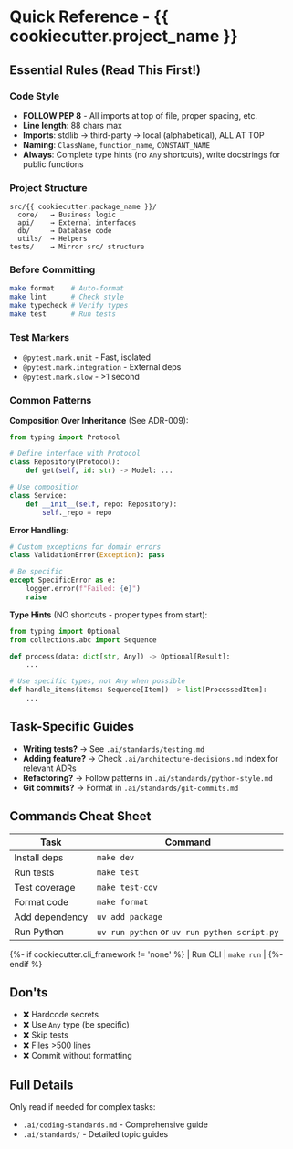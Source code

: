 # Quick Reference - {{ cookiecutter.project_name }}

## Essential Rules (Read This First!)

### Code Style
- **FOLLOW PEP 8** - All imports at top of file, proper spacing, etc.
- **Line length**: 88 chars max
- **Imports**: stdlib → third-party → local (alphabetical), ALL AT TOP
- **Naming**: `ClassName`, `function_name`, `CONSTANT_NAME`
- **Always**: Complete type hints (no `Any` shortcuts), write docstrings for public functions

### Project Structure
```
src/{{ cookiecutter.package_name }}/
  core/   → Business logic
  api/    → External interfaces  
  db/     → Database code
  utils/  → Helpers
tests/    → Mirror src/ structure
```

### Before Committing
```bash
make format    # Auto-format
make lint      # Check style
make typecheck # Verify types
make test      # Run tests
```

### Test Markers
- `@pytest.mark.unit` - Fast, isolated
- `@pytest.mark.integration` - External deps
- `@pytest.mark.slow` - >1 second

### Common Patterns

**Composition Over Inheritance** (See ADR-009):
```python
from typing import Protocol

# Define interface with Protocol
class Repository(Protocol):
    def get(self, id: str) -> Model: ...

# Use composition
class Service:
    def __init__(self, repo: Repository):
        self._repo = repo
```

**Error Handling**:
```python
# Custom exceptions for domain errors
class ValidationError(Exception): pass

# Be specific
except SpecificError as e:
    logger.error(f"Failed: {e}")
    raise
```

**Type Hints** (NO shortcuts - proper types from start):
```python
from typing import Optional
from collections.abc import Sequence

def process(data: dict[str, Any]) -> Optional[Result]:
    ...

# Use specific types, not Any when possible
def handle_items(items: Sequence[Item]) -> list[ProcessedItem]:
    ...
```

## Task-Specific Guides

- **Writing tests?** → See `.ai/standards/testing.md`
- **Adding feature?** → Check `.ai/architecture-decisions.md` index for relevant ADRs
- **Refactoring?** → Follow patterns in `.ai/standards/python-style.md`
- **Git commits?** → Format in `.ai/standards/git-commits.md`

## Commands Cheat Sheet

| Task | Command |
|------|---------|
| Install deps | `make dev` |
| Run tests | `make test` |
| Test coverage | `make test-cov` |
| Format code | `make format` |
| Add dependency | `uv add package` |
| Run Python | `uv run python` or `uv run python script.py` |
{%- if cookiecutter.cli_framework != 'none' %}
| Run CLI | `make run` |
{%- endif %}

## Don'ts
- ❌ Hardcode secrets
- ❌ Use `Any` type (be specific)
- ❌ Skip tests
- ❌ Files >500 lines
- ❌ Commit without formatting

## Full Details
Only read if needed for complex tasks:
- `.ai/coding-standards.md` - Comprehensive guide
- `.ai/standards/` - Detailed topic guides